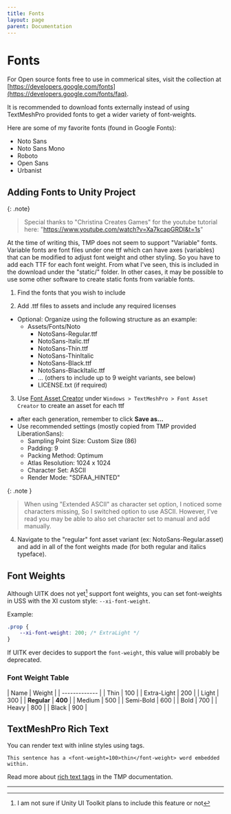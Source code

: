 ```yaml
---
title: Fonts
layout: page
parent: Documentation
---
```


# Fonts

For Open source fonts free to use in commerical sites, visit the collection at [https://developers.google.com/fonts](https://developers.google.com/fonts/faq).

It is recommended to download fonts externally instead of using TextMeshPro provided fonts to get a wider variety of font-weights.

Here are some of my favorite fonts (found in Google Fonts):
- Noto Sans
- Noto Sans Mono
- Roboto
- Open Sans
- Urbanist

## Adding Fonts to Unity Project

{: .note}
> Special thanks to "Christina Creates Games" for the youtube tutorial here: "https://www.youtube.com/watch?v=Xa7kcapGRDI&t=1s"

At the time of writing this, TMP does not seem to support "Variable" fonts. Variable fonts are font files under one ttf which can have axes (variables) that can be modified to adjust font weight and other styling. So you have to add each TTF for each font weight. From what I've seen, this is included in the download under the "static/" folder. In other cases, it may be possible to use some other software to create static fonts from variable fonts.

1. Find the fonts that you wish to include

2. Add .ttf files to assets and include any required licenses
  - Optional: Organize using the following structure as an example:
    - Assets/Fonts/Noto
      - NotoSans-Regular.ttf
      - NotoSans-Italic.ttf
      - NotoSans-Thin.ttf
      - NotoSans-ThinItalic
      - NotoSans-Black.ttf
      - NotoSans-BlackItalic.ttf
      - ... (others to include up to 9 weight variants, see below)
      - LICENSE.txt (if required)

3. Use [Font Asset Creator](https://docs.unity3d.com/Packages/com.unity.textmeshpro@4.0/manual/FontAssetsCreator.html) under `Windows > TextMeshPro > Font Asset Creator` to create an asset for each ttf
  - after each generation, remember to click __Save as...__
   - Use recommended settings (mostly copied from TMP provided LiberationSans):
     - Sampling Point Size: Custom Size (86)
     - Padding: 9
     - Packing Method: Optimum
     - Atlas Resolution: 1024 x 1024
     - Character Set: ASCII
     - Render Mode: "SDFAA_HINTED"

{: .note }
> When using "Extended ASCII" as character set option, I noticed some characters missing, So I switched option to use ASCII. However, I've read you may be able to also set character set to manual and add manually.

4. Navigate to the "regular" font asset variant (ex: NotoSans-Regular.asset) and add in all of the font weights made (for both regular and italics typeface).

## Font Weights

Although UITK does not yet[^1] support font weights, you can set font-weights in USS with the XI custom style: `--xi-font-weight`.

Example:
```css
.prop {
    --xi-font-weight: 200; /* ExtraLight */
}
```

If UITK ever decides to support the `font-weight`, this value will probably be deprecated.

### Font Weight Table

| Name | Weight |
| ------------- |
| Thin | 100 |
| Extra-Light | 200 | 
| Light | 300 |
| __Regular__ | __400__ |
| Medium | 500 |
| Semi-Bold | 600 |
| Bold | 700 |
| Heavy | 800 |
| Black | 900 |


## TextMeshPro Rich Text

You can render text with inline styles using tags.

```
This sentence has a <font-weight=100>thin</font-weight> word embedded within.
```

Read more about [rich text tags](https://docs.unity3d.com/Packages/com.unity.textmeshpro@4.0/manual/RichText.html) in the TMP documentation.

---

[^1]: I am not sure if Unity UI Toolkit plans to include this feature or not